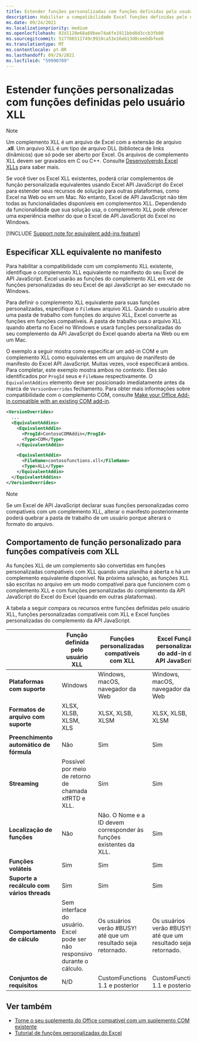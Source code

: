```yaml
---
title: Estender funções personalizadas com funções definidas pelo usuário XLL
description: Habilitar a compatibilidade Excel funções definidas pelo usuário XLL que tenham funcionalidade equivalente às suas funções personalizadas
ms.date: 09/24/2021
ms.localizationpriority: medium
ms.openlocfilehash: 82d1120e68a69bee74a6fe1911bbd8d3ccb3fb00
ms.sourcegitcommit: 517786511749c9910ca53e16eb13d0cee6dbfee6
ms.translationtype: MT
ms.contentlocale: pt-BR
ms.lasthandoff: 09/29/2021
ms.locfileid: "59990709"
---
```

# <a name="extend-custom-functions-with-xll-user-defined-functions"></a>Estender funções personalizadas com funções definidas pelo usuário XLL

> [!NOTE]
> Um complemento XLL é um arquivo de Excel com a extensão de arquivo **.xll**. Um arquivo XLL é um tipo de arquivo DLL (biblioteca de links dinâmicos) que só pode ser aberto por Excel. Os arquivos de complemento XLL devem ser gravados em C ou C++. Consulte [Desenvolvendo Excel XLLs](/office/client-developer/excel/developing-excel-xlls) para saber mais.

Se você tiver os Excel XLL existentes, poderá criar complementos de função personalizada equivalentes usando Excel API JavaScript do Excel para estender seus recursos de solução para outras plataformas, como Excel na Web ou em um Mac. No entanto, Excel de API JavaScript não têm todas as funcionalidades disponíveis em complementos XLL. Dependendo da funcionalidade que sua solução usa, o complemento XLL pode oferecer uma experiência melhor do que o Excel de API JavaScript do Excel no Windows.

[!INCLUDE [Support note for equivalent add-ins feature](../includes/equivalent-add-in-support-note.md)]

## <a name="specify-equivalent-xll-in-the-manifest"></a>Especificar XLL equivalente no manifesto

Para habilitar a compatibilidade com um complemento XLL existente, identifique o complemento XLL equivalente no manifesto do seu Excel de API JavaScript. Excel usarão as funções do complemento XLL em vez de funções personalizadas do seu Excel de api JavaScript ao ser executado no Windows.

Para definir o complemento XLL equivalente para suas funções personalizadas, especifique o `FileName` arquivo XLL. Quando o usuário abre uma pasta de trabalho com funções do arquivo XLL, Excel converte as funções em funções compatíveis. A pasta de trabalho usa o arquivo XLL quando aberta no Excel no Windows e usará funções personalizadas do seu complemento da API JavaScript do Excel quando aberta na Web ou em um Mac.

O exemplo a seguir mostra como especificar um add-in COM e um complemento XLL como equivalentes em um arquivo de manifesto de manifesto do Excel API JavaScript. Muitas vezes, você especificará ambos. Para completar, este exemplo mostra ambos no contexto. Eles são identificados por `ProgId` seus e `FileName` respectivamente. O `EquivalentAddins` elemento deve ser posicionado imediatamente antes da marca de `VersionOverrides` fechamento. Para obter mais informações sobre compatibilidade com o complemento COM, consulte [Make your Office Add-in compatible with an existing COM add-in](../develop/make-office-add-in-compatible-with-existing-com-add-in.md).

```xml
<VersionOverrides>
  ...
  <EquivalentAddins>
    <EquivalentAddin>
      <ProgId>ContosoCOMAddin</ProgId>
      <Type>COM</Type>
    </EquivalentAddin>

    <EquivalentAddin>
      <FileName>contosofunctions.xll</FileName>
      <Type>XLL</Type>
    </EquivalentAddin>
  </EquivalentAddins>
</VersionOverrides>
```

> [!NOTE]
> Se um Excel de API JavaScript declarar suas funções personalizadas como compatíveis com um complemento XLL, alterar o manifesto posteriormente poderá quebrar a pasta de trabalho de um usuário porque alterará o formato do arquivo.

## <a name="custom-function-behavior-for-xll-compatible-functions"></a>Comportamento de função personalizado para funções compatíveis com XLL

As funções XLL de um complemento são convertidas em funções personalizadas compatíveis com XLL quando uma planilha é aberta e há um complemento equivalente disponível. Na próxima salvação, as funções XLL são escritas no arquivo em um modo compatível para que funcionem com o complemento XLL e com funções personalizadas do complemento da API JavaScript do Excel do Excel (quando em outras plataformas).

A tabela a seguir compara os recursos entre funções definidas pelo usuário XLL, funções personalizadas compatíveis com XLL e Excel funções personalizadas do complemento da API JavaScript.

|         |Função definida pelo usuário XLL |Funções personalizadas compatíveis com XLL |Excel Função personalizada do add-in da API JavaScript |
|---------|---------|---------|---------|
| **Plataformas com suporte** | Windows | Windows, macOS, navegador da Web | Windows, macOS, navegador da Web |
| **Formatos de arquivo com suporte** | XLSX, XLSB, XLSM, XLS | XLSX, XLSB, XLSM | XLSX, XLSB, XLSM |
| **Preenchimento automático de fórmula** | Não | Sim | Sim |
| **Streaming** | Possível por meio de retorno de chamada xlfRTD e XLL. | Sim | Sim |
| **Localização de funções** | Não | Não. O Nome e a ID devem corresponder às funções existentes da XLL. | Sim |
| **Funções voláteis** | Sim | Sim | Sim |
| **Suporte a recálculo com vários threads** | Sim | Sim | Sim |
| **Comportamento de cálculo** | Sem interface do usuário. Excel pode ser não responsivo durante o cálculo. | Os usuários verão #BUSY! até que um resultado seja retornado. | Os usuários verão #BUSY! até que um resultado seja retornado. |
| **Conjuntos de requisitos** | N/D | CustomFunctions 1.1 e posterior | CustomFunctions 1.1 e posterior |

## <a name="see-also"></a>Ver também

- [Torne o seu suplemento do Office compatível com um suplemento COM existente](../develop/make-office-add-in-compatible-with-existing-com-add-in.md)
- [Tutorial de funções personalizadas do Excel](../tutorials/excel-tutorial-create-custom-functions.md)

